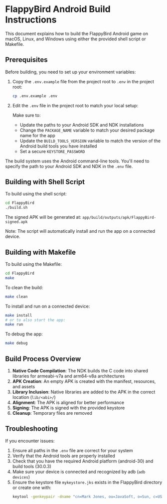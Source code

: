 # FlappyBird Android Build Instructions

This document explains how to build the FlappyBird Android game on macOS, Linux, and Windows using either the provided shell script or Makefile.

## Prerequisites

Before building, you need to set up your environment variables:

1. Copy the `.env.example` file from the project root to `.env` in the project root:
   ```bash
   cp .env.example .env
   ```

2. Edit the `.env` file in the project root to match your local setup:

   Make sure to:
   - Update the paths to your Android SDK and NDK installations
   - Change the `PACKAGE_NAME` variable to match your desired package name for the app
   - Update the `BUILD_TOOLS_VERSION` variable to match the version of the Android build tools you have installed
   - Set a secure `KEYSTORE_PASSWORD`

The build system uses the Android command-line tools. You'll need to specify the path to your Android SDK and NDK in the `.env` file.

## Building with Shell Script

To build using the shell script:

```bash
cd FlappyBird
./build.sh
```

The signed APK will be generated at:
`app/build/outputs/apk/FlappyBird-signed.apk`

Note: The script will automatically install and run the app on a connected device.

## Building with Makefile

To build using the Makefile:

```bash
cd FlappyBird
make
```

To clean the build:
```bash
make clean
```

To install and run on a connected device:
```bash
make install
# or to also start the app:
make run
```

To debug the app:
```bash
make debug
```

## Build Process Overview

1. **Native Code Compilation**: The NDK builds the C code into shared libraries for armeabi-v7a and arm64-v8a architectures
2. **APK Creation**: An empty APK is created with the manifest, resources, and assets
3. **Library Inclusion**: Native libraries are added to the APK in the correct location (`lib/<abi>/`)
4. **Alignment**: The APK is aligned for better performance
5. **Signing**: The APK is signed with the provided keystore
6. **Cleanup**: Temporary files are removed

## Troubleshooting

If you encounter issues:
1. Ensure all paths in the `.env` file are correct for your system
2. Verify that the Android tools are properly installed
3. Check that you have the required Android platform (android-30) and build tools (30.0.3)
4. Make sure your device is connected and recognized by adb (`adb devices`)
5. Ensure the keystore file `mykeystore.jks` exists in the FlappyBird directory or create one with:
   ```bash
   keytool -genkeypair -dname "cn=Mark Jones, ou=JavaSoft, o=Sun, c=US" -alias business -keypass your_password -keystore mykeystore.jks -storepass your_password -validity 20000
   ```

